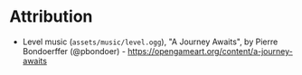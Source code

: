 Attribution
===========

- Level music (`assets/music/level.ogg`), "A Journey Awaits", by Pierre Bondoerffer (@pbondoer) - https://opengameart.org/content/a-journey-awaits
